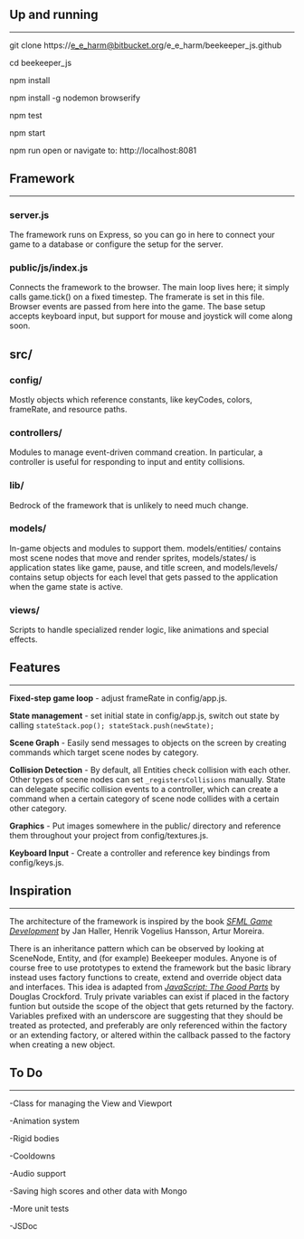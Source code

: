 ## Up and running
-----------------

git clone https://e_e_harm@bitbucket.org/e_e_harm/beekeeper_js.github

cd beekeeper_js

npm install

npm install -g nodemon browserify

npm test

npm start

npm run open or navigate to: http://localhost:8081


## Framework
------------

### server.js
The framework runs on Express, so you can go in here to connect your game to a database or configure the setup for the server.

### public/js/index.js
Connects the framework to the browser.  The main loop lives here; it simply calls game.tick() on a fixed timestep.  The framerate is set in this file.  Browser events are passed from here into the game.  The base setup accepts keyboard input, but support for mouse and joystick will come along soon.

## src/

### config/
Mostly objects which reference constants, like keyCodes, colors, frameRate, and resource paths.

### controllers/
Modules to manage event-driven command creation. In particular, a controller is useful for responding to input and entity collisions.

### lib/
Bedrock of the framework that is unlikely to need much change.

### models/
In-game objects and modules to support them. models/entities/ contains most scene nodes that move and render sprites, models/states/ is application states like game, pause, and title screen, and models/levels/ contains setup objects for each level that gets passed to the application when the game state is active.

### views/
Scripts to handle specialized render logic, like animations and special effects.


## Features
-----------
**Fixed-step game loop** - adjust frameRate in config/app.js.

**State management** - set initial state in config/app.js, switch out state by calling `stateStack.pop(); stateStack.push(newState);`

**Scene Graph** - Easily send messages to objects on the screen by creating commands which target scene nodes by category.

**Collision Detection** - By default, all Entities check collision with each other. Other types of scene nodes can set `_registersCollisions` manually. State can delegate specific collision events to a controller, which can create a command when a certain category of scene node collides with a certain other category.

**Graphics** - Put images somewhere in the public/ directory and reference them throughout your project from config/textures.js.

**Keyboard Input** - Create a controller and reference key bindings from config/keys.js.

## Inspiration
--------------
The architecture of the framework is inspired by the book _[SFML Game Development](https://www.packtpub.com/game-development/sfml-game-development)_ by Jan Haller, Henrik Vogelius Hansson, Artur Moreira.

There is an inheritance pattern which can be observed by looking at SceneNode, Entity, and (for example) Beekeeper modules. Anyone is of course free to use prototypes to extend the framework but the basic library instead uses factory functions to create, extend and override object data and interfaces.  This idea is adapted from _[JavaScript: The Good Parts](https://www.safaribooksonline.com/library/view/javascript-the-good/9780596517748/)_ by Douglas Crockford.  Truly private variables can exist if placed in the factory funtion but outside the scope of the object that gets returned by the factory.  Variables prefixed with an underscore are suggesting that they should be treated as protected, and preferably are only referenced within the factory or an extending factory, or altered within the callback passed to the factory when creating a new object.


## To Do
--------
-Class for managing the View and Viewport

-Animation system

-Rigid bodies

-Cooldowns

-Audio support

-Saving high scores and other data with Mongo

-More unit tests

-JSDoc

